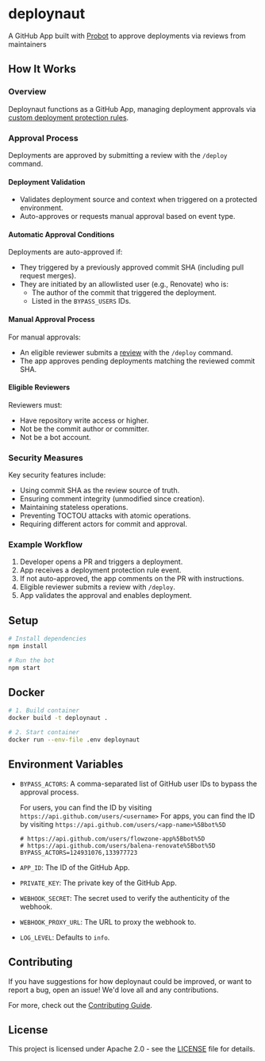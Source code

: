 # deploynaut

A GitHub App built with [Probot](https://github.com/probot/probot) to approve deployments via reviews from maintainers

## How It Works

### Overview

Deploynaut functions as a GitHub App, managing deployment approvals via [custom deployment protection rules](https://docs.github.com/en/actions/managing-workflow-runs-and-deployments/managing-deployments/creating-custom-deployment-protection-rules).

### Approval Process

Deployments are approved by submitting a review with the `/deploy` command.

#### Deployment Validation

- Validates deployment source and context when triggered on a protected environment.
- Auto-approves or requests manual approval based on event type.

#### Automatic Approval Conditions

Deployments are auto-approved if:

- They triggered by a previously approved commit SHA (including pull request merges).
- They are initiated by an allowlisted user (e.g., Renovate) who is:
  - The author of the commit that triggered the deployment.
  - Listed in the `BYPASS_USERS` IDs.

#### Manual Approval Process

For manual approvals:

- An eligible reviewer submits a [review](https://docs.github.com/en/pull-requests/collaborating-with-pull-requests/reviewing-changes-in-pull-requests/reviewing-proposed-changes-in-a-pull-request#submitting-your-review) with the `/deploy` command.
- The app approves pending deployments matching the reviewed commit SHA.

#### Eligible Reviewers

Reviewers must:

- Have repository write access or higher.
- Not be the commit author or committer.
- Not be a bot account.

### Security Measures

Key security features include:

- Using commit SHA as the review source of truth.
- Ensuring comment integrity (unmodified since creation).
- Maintaining stateless operations.
- Preventing TOCTOU attacks with atomic operations.
- Requiring different actors for commit and approval.

### Example Workflow

1. Developer opens a PR and triggers a deployment.
2. App receives a deployment protection rule event.
3. If not auto-approved, the app comments on the PR with instructions.
4. Eligible reviewer submits a review with `/deploy`.
5. App validates the approval and enables deployment.

## Setup

```sh
# Install dependencies
npm install

# Run the bot
npm start
```

## Docker

```sh
# 1. Build container
docker build -t deploynaut .

# 2. Start container
docker run --env-file .env deploynaut
```

## Environment Variables

- `BYPASS_ACTORS`: A comma-separated list of GitHub user IDs to bypass the approval process.

  For users, you can find the ID by visiting `https://api.github.com/users/<username>`
  For apps, you can find the ID by visiting `https://api.github.com/users/<app-name>%5Bbot%5D`

  ```shell
  # https://api.github.com/users/flowzone-app%5Bbot%5D
  # https://api.github.com/users/balena-renovate%5Bbot%5D
  BYPASS_ACTORS=124931076,133977723
  ```

- `APP_ID`: The ID of the GitHub App.
- `PRIVATE_KEY`: The private key of the GitHub App.
- `WEBHOOK_SECRET`: The secret used to verify the authenticity of the webhook.
- `WEBHOOK_PROXY_URL`: The URL to proxy the webhook to.
- `LOG_LEVEL`: Defaults to `info`.

## Contributing

If you have suggestions for how deploynaut could be improved, or want to report a bug, open an issue! We'd love all and any contributions.

For more, check out the [Contributing Guide](CONTRIBUTING.md).

## License

This project is licensed under Apache 2.0 - see the [LICENSE](LICENSE) file for
details.
